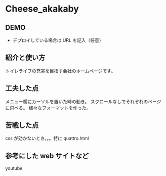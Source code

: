 # Cheese_akakaby

## DEMO

- デプロイしている場合は URL を記入（任意）

## 紹介と使い方

トイレライフの充実を目指す会社のホームページです。

## 工夫した点

メニュー欄にカーソルを置いた時の動き。
スクロールなしでそれぞれのページに飛べる。
様々なフォーマットを作った。

## 苦戦した点

css が効かないとき。。。特に quattro.html

## 参考にした web サイトなど

youtube
